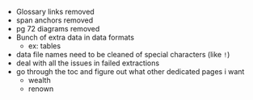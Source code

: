 - Glossary links removed
- span anchors removed
- pg 72 diagrams removed
- Bunch of extra data in data formats
  - ex: tables
- data file names need to be cleaned of special characters (like `!`)
- deal with all the issues in failed extractions
- go through the toc and figure out what other dedicated pages i want
  - wealth
  - renown